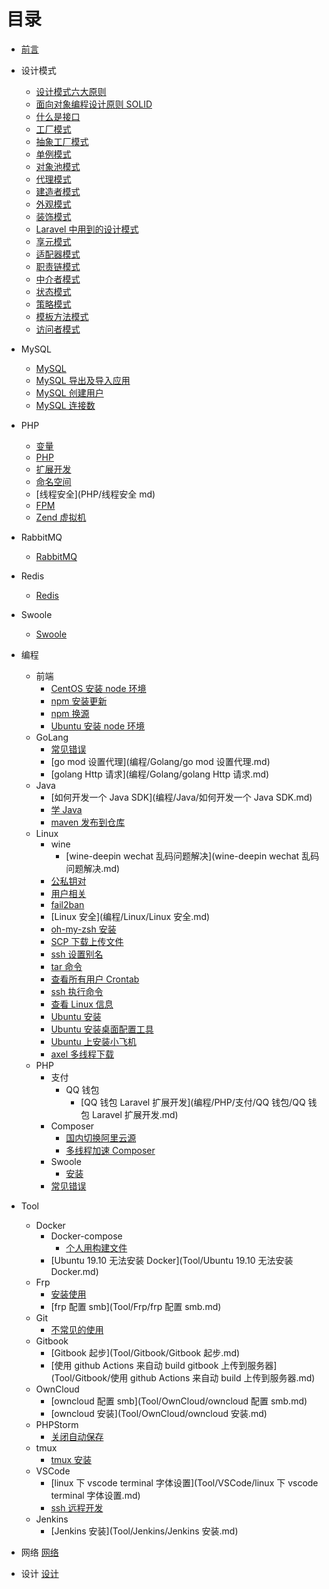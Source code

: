 # 目录

- [前言](README.md)

- 设计模式
    - [设计模式六大原则](DesignPatterns/设计模式六大原则.md)
    - [面向对象编程设计原则 SOLID](DesignPatterns/面向对象编程设计原则SOLID.md)
    - [什么是接口](DesignPatterns/什么是接口.md)
    - [工厂模式](DesignPatterns/工厂模式.md)
    - [抽象工厂模式](DesignPatterns/抽象工厂模式.md)
    - [单例模式](DesignPatterns/单例模式.md)
    - [对象池模式](DesignPatterns/对象池模式.md)
    - [代理模式](DesignPatterns/代理模式.md)
    - [建造者模式](DesignPatterns/建造者模式.md)
    - [外观模式](DesignPatterns/外观模式.md)
    - [装饰模式](DesignPatterns/装饰模式.md)
    - [Laravel 中用到的设计模式](DesignPatterns/Laravel中用到的设计模式.md)
    - [享元模式](DesignPatterns/享元模式.md)
    - [适配器模式](DesignPatterns/适配器模式.md)
    - [职责链模式](DesignPatterns/职责链模式.md)
    - [中介者模式](DesignPatterns/中介者模式.md)
    - [状态模式](DesignPatterns/状态模式.md)
    - [策略模式](DesignPatterns/策略模式.md)
    - [模板方法模式](DesignPatterns/模板方法模式.md)
    - [访问者模式](DesignPatterns/访问者模式.md)
- MySQL
    - [MySQL](MySQL/MySQL.md)
    - [MySQL 导出及导入应用](MySQL/MySQL导出及导入应用.md)
    - [MySQL 创建用户](MySQL/MySQL创建用户.md)
    - [MySQL 连接数](MySQL/MySQL连接数.md)
- PHP
  - [变量](PHP/变量.md)
  - [PHP](PHP/PHP.md)
  - [扩展开发](PHP/扩展开发.md)
  - [命名空间](PHP/命名空间.md)
  - [线程安全](PHP/线程安全 md)
  - [FPM](PHP/FPM.md)
  - [Zend 虚拟机](PHP/Zend虚拟机.md)
- RabbitMQ
    - [RabbitMQ](RabbitMQ/RabbitMQ.md)
- Redis
    - [Redis](Redis/Redis.md)
- Swoole
    - [Swoole](Swoole/Swoole.md)
- 编程
  - 前端
    - [CentOS 安装 node 环境](编程/前端/CentOS安装node环境.md)
    - [npm 安装更新](编程/前端/npm安装更新.md)
    - [npm 换源](编程/前端/npm换源.md)
    - [Ubuntu 安装 node 环境](编程/前端/Ubuntu安装node环境.md)
  - GoLang
    - [常见错误](编程/Golang/常见错误)
    - [go mod 设置代理](编程/Golang/go mod 设置代理.md)
    - [golang Http 请求](编程/Golang/golang Http 请求.md)
  - Java
    - [如何开发一个 Java SDK](编程/Java/如何开发一个 Java SDK.md)
    - [学 Java](编程/Java/学Java.md)
    - [maven 发布到仓库](编程/Java/maven发布到仓库.md)
  - Linux
    - wine
      - [wine-deepin wechat 乱码问题解决](wine-deepin wechat 乱码问题解决.md)
    - [公私钥对](编程/Linux/公私钥对.md)
    - [用户相关](编程/Linux/用户相关.md)
    - [fail2ban](编程/Linux/fail2ban.md)
    - [Linux 安全](编程/Linux/Linux 安全.md)
    - [oh-my-zsh 安装](编程/Linux/oh-my-zsh安装.md)
    - [SCP 下载上传文件](编程/Linux/SCP下载上传文件.md)
    - [ssh 设置别名](编程/Linux/ssh设置别名.md)
    - [tar 命令](编程/Linux/tar.md)
    - [查看所有用户 Crontab](/编程/Linux/查看所有crontab.md)
    - [ssh 执行命令](/编程/Linux/ssh执行命令.md)
    - [查看 Linux 信息](/编程/Linux/查看Linux信息.md)
    - [Ubuntu 安装](/编程/Linux/Ubuntu安装.md)
    - [Ubuntu 安装桌面配置工具](/编程/Linux/Ubuntu安装桌面配置工具.md)
    - [Ubuntu 上安装小飞机](/编程/Linux/Ubuntu上安装小飞机.md)
    - [axel 多线程下载](/编程/Linux/axel多线程下载.md)
  - PHP
    - 支付
      - QQ 钱包
        - [QQ 钱包 Laravel 扩展开发](编程/PHP/支付/QQ 钱包/QQ 钱包 Laravel 扩展开发.md)
    - Composer
      - [国内切换阿里云源](编程/PHP/Composer/国内切换阿里云源.md)
      - [多线程加速 Composer](编程/PHP/Composer/多线程下载加速Composer.md)
    - Swoole
      - [安装](编程/PHP/Swoole/安装.md)
    - [常见错误](编程/PHP/常见错误.md)
- Tool
  - Docker
    - Docker-compose
      - [个人用构建文件](Tool/Docker/Docker-Compose/个人用构建文件.md)
    - [Ubuntu 19.10 无法安装 Docker](Tool/Ubuntu 19.10 无法安装 Docker.md)
  - Frp
    - [安装使用](Tool/Frp/安装.md)
    - [frp 配置 smb](Tool/Frp/frp 配置 smb.md)
  - Git
    - [不常见的使用](Tool/Git/不常见的使用.md)
  - Gitbook
    - [Gitbook 起步](Tool/Gitbook/Gitbook 起步.md)
    - [使用 github Actions 来自动 build gitbook 上传到服务器](Tool/Gitbook/使用 github Actions 来自动 build 上传到服务器.md)
  - OwnCloud
    - [owncloud 配置 smb](Tool/OwnCloud/owncloud 配置 smb.md)
    - [owncloud 安装](Tool/OwnCloud/owncloud 安装.md)
  - PHPStorm
    - [关闭自动保存](Tool/PHPStorm/关闭自动保存.md)
  - tmux
    - [tmux 安装](Tool/Tmux/tmux安装.md)
  - VSCode
    - [linux 下 vscode terminal 字体设置](Tool/VSCode/linux 下 vscode terminal 字体设置.md)
    - [ssh 远程开发](Tool/VSCode/ssh远程开发.md)
  - Jenkins
    - [Jenkins 安装](Tool/Jenkins/Jenkins 安装.md)
- 网络
    [网络](网络/网络.md)
- 设计
    [设计](设计/设计.md)
    